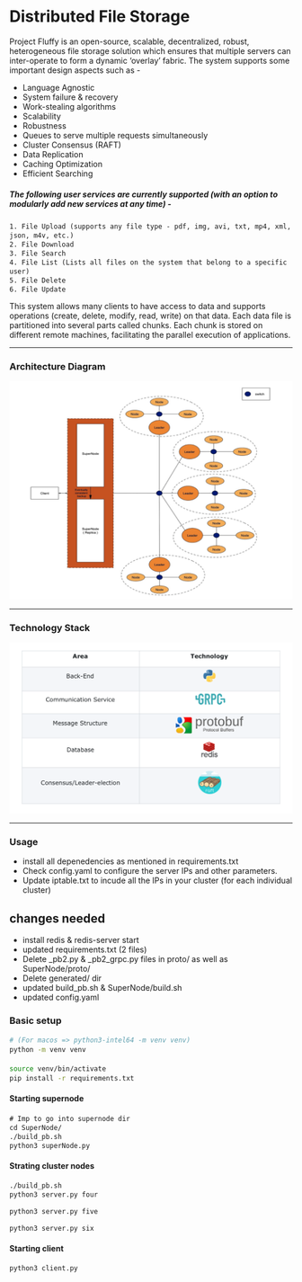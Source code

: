 # Distributed File Storage

Project Fluffy is an open-source, scalable, decentralized, robust, heterogeneous file storage solution which ensures that multiple servers can inter-operate to form a dynamic ‘overlay’ fabric.
The system supports some important design aspects such as -
- Language Agnostic
- System failure & recovery
- Work-stealing algorithms
- Scalability
- Robustness
- Queues to serve multiple requests simultaneously
- Cluster Consensus (RAFT)
- Data Replication
- Caching Optimization
- Efficient Searching
##### The following user services are currently supported (with an option to modularly add new services at any time) - 

    1. File Upload (supports any file type - pdf, img, avi, txt, mp4, xml, json, m4v, etc.)
    2. File Download
    3. File Search
    4. File List (Lists all files on the system that belong to a specific user)
    5. File Delete
    6. File Update

This system allows many clients to have access to data and supports operations (create, delete, modify, read, write) on that data. Each data file is partitioned into several parts called chunks. Each chunk is stored on different remote machines, facilitating the parallel execution of applications.

****************************************************************************************************************



### Architecture Diagram

![Link to Architecture Diagram](images/ArchitectureDiagram.png)

****************************************************************************************************************

### Technology Stack

![Link to Technology Stack Diagram](images/TechStack.png)

****************************************************************************************************************

### Usage
- install all depenedencies as mentioned in requirements.txt
- Check config.yaml to configure the server IPs and other parameters. 
- Update iptable.txt to incude all the IPs in your cluster (for each individual cluster)


## changes needed
- install redis & redis-server start
- updated requirements.txt (2 files)
- Delete _pb2.py & _pb2_grpc.py files in proto/ as well as SuperNode/proto/
- Delete generated/ dir
- updated build_pb.sh & SuperNode/build.sh
- updated config.yaml

### Basic setup
```bash
# (For macos => python3-intel64 -m venv venv)
python -m venv venv

source venv/bin/activate
pip install -r requirements.txt
```

#### Starting supernode
```
# Imp to go into supernode dir
cd SuperNode/
./build_pb.sh
python3 superNode.py
```

#### Strating cluster nodes
```
./build_pb.sh
python3 server.py four
```
```
python3 server.py five
```
```
python3 server.py six
```

#### Starting client
```
python3 client.py
```
